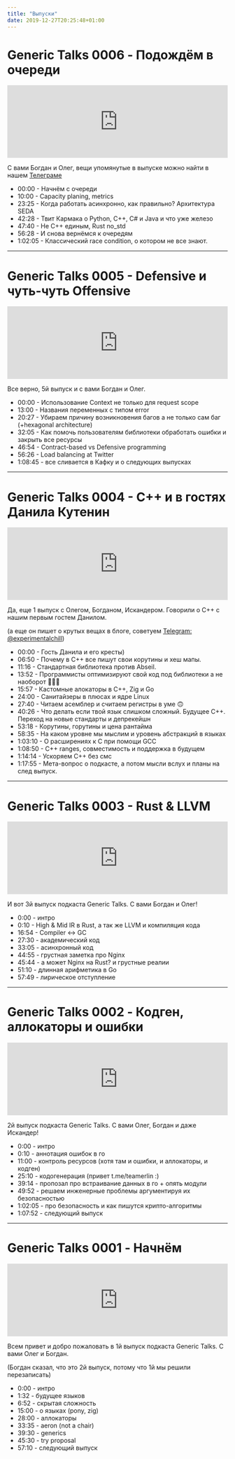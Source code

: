 ```yaml
---
title: "Выпуски"
date: 2019-12-27T20:25:48+01:00
---
```


# Generic Talks 0006 - Подождём в очереди

<iframe width="100%" height="166" scrolling="no" frameborder="no" allow="autoplay" src="https://w.soundcloud.com/player/?url=https%3A//api.soundcloud.com/tracks/739840858&color=%23ff5500&auto_play=false&hide_related=true&show_comments=false&show_user=true&show_reposts=false&show_teaser=false"></iframe>

С вами Богдан и Олег, вещи упомянутые в выпуске можно найти в нашем [Телеграме](https://t.me/generictalks)

- 00:00 - Начнём с очереди
- 10:00 - Capacity planing, metrics
- 23:25 - Когда работать асинхронно, как правильно? Архитектура SEDA
- 42:28 - Твит Кармака о Python, C++, C# и Java и что уже железо
- 47:40 - Не С++ единым, Rust no_std
- 56:28 - И снова вернёмся к очередям
- 1:02:05 - Классический race condition, о котором не все знают.

----------------------------------

# Generic Talks 0005 - Defensive и чуть-чуть Offensive

<iframe width="100%" height="166" scrolling="no" frameborder="no" allow="autoplay" src="https://w.soundcloud.com/player/?url=https%3A//api.soundcloud.com/tracks/735557974&color=%23ff5500&auto_play=false&hide_related=true&show_comments=false&show_user=true&show_reposts=false&show_teaser=false"></iframe>

Все верно, 5й выпуск и с вами Богдан и Олег.

- 00:00 - Использование Context не только для request scope
- 13:00 - Названия переменных с типом error
- 20:27 - Убираем причину возникновения багов а не только сам баг (+hexagonal architecture)
- 32:05 - Как помочь пользователям библиотеки обработать ошибки и закрыть все ресурсы
- 46:54 - Contract-based vs Defensive programming
- 56:26 - Load balancing at Twitter
- 1:08:45 - все сливается в Кафку и о следующих выпусках

----------------------------------

# Generic Talks 0004 - C++ и в гостях Данила Кутенин

<iframe width="100%" height="166" scrolling="no" frameborder="no" allow="autoplay" src="https://w.soundcloud.com/player/?url=https%3A//api.soundcloud.com/tracks/733320718&color=%23ff5500&auto_play=false&hide_related=true&show_comments=false&show_user=true&show_reposts=false&show_teaser=false"></iframe>

Да, еще 1 выпуск с Олегом, Богданом, Искандером. Говорили о C++ с нашим первым гостем Данилом.

(а еще он пишет о крутых вещах в блоге, советуем [Telegram: @experimentalchill](t.me/experimentalchill))

- 00:00 - Гость Данила и его кресты)
- 06:50 - Почему в С++ все пишут свои корутины и хеш мапы.
- 11:16 - Стандартная библиотека против Abseil.
- 13:52 - Программисты оптимизируют свой код под библиотеки а не наоборот 🤷🏻‍♂️
- 15:57 - Кастомные алокаторы в C++, Zig и Go
- 24:00 - Санитайзеры в плюсах и ядре Linux
- 27:40 - Читаем асемблер и считаем регистры в уме 🙃
- 40:26 - Что делать если твой язык слишком сложный. Будущее С++. Переход на новые стандарты и депрекейшн
- 53:18 - Корутины, горутины и цена рантайма
- 58:35 - На каком уровне мы мыслим и уровень абстракций в языках
- 1:03:10 - О расширениях к С при помощи GCC
- 1:08:50 - C++ ranges, совместимость и поддержка в будущем
- 1:14:14 - Ускоряем С++ без смс
- 1:17:55 - Мета-вопрос о подкасте, а потом мысли вслух и планы на след выпуск.

----------------------------------

# Generic Talks 0003 - Rust & LLVM

<iframe width="100%" height="166" scrolling="no" frameborder="no" allow="autoplay" src="https://w.soundcloud.com/player/?url=https%3A//api.soundcloud.com/tracks/729632149&color=%23ff5500&auto_play=false&hide_related=true&show_comments=false&show_user=true&show_reposts=false&show_teaser=false"></iframe>

И вот 3й выпуск подкаста Generic Talks. С вами Богдан и Олег!

- 0:00 - интро
- 0:10 - High & Mid IR в Rust, а так же LLVM и компиляция кода
- 16:54 - Compiler <-> GC
- 27:30 - академический код
- 33:05 - асинхронный код
- 44:55 - грустная заметка про Nginx
- 45:44 - а может Nginx на Rust? и грустные реалии
- 51:10 - длинная арифметика в Go
- 57:49 - лирическое отступление

----------------------------------

# Generic Talks 0002 - Кодген, аллокаторы и ошибки

<iframe width="100%" height="166" scrolling="no" frameborder="no" allow="autoplay" src="https://w.soundcloud.com/player/?url=https%3A//api.soundcloud.com/tracks/725315218&color=%23ff5500&auto_play=false&hide_related=true&show_comments=false&show_user=true&show_reposts=false&show_teaser=false"></iframe>

2й выпуск подкаста Generic Talks. С вами Олег, Богдан и даже Искандер!

- 0:00 - интро
- 0:10 - аннотация ошибок в го
- 11:00 - контроль ресурсов (хотя там и ошибки, и аллокаторы, и кодген)
- 25:10 - кодогенерация (привет t.me/teamerlin :)
- 39:14 - пропозал про встраивание данных в го + опять модули
- 49:52 - решаем инженерные проблемы аргументируя их безопасностью
- 1:02:05 - про безопасность и как пишутся крипто-алгоритмы
- 1:07:52 - следующий выпуск

----------------------------------

# Generic Talks 0001 - Начнём

<iframe width="100%" height="166" scrolling="no" frameborder="no" allow="autoplay" src="https://w.soundcloud.com/player/?url=https%3A//api.soundcloud.com/tracks/721670086&color=%23ff5500&auto_play=false&hide_related=true&show_comments=false&show_user=true&show_reposts=false&show_teaser=false"></iframe>

Всем привет и добро пожаловать в 1й выпуск подкаста Generic Talks. С вами Олег и Богдан.

(Богдан сказал, что это 2й выпуск, потому что 1й мы решили перезаписать)

- 0:00 - интро
- 1:32 - будущее языков
- 6:52 - скрытая сложность
- 15:00 - о языках (pony, zig)
- 28:00 - аллокаторы
- 33:35 - aeron (not a chair)
- 39:30 - generics
- 45:30 - try proposal
- 57:10 - следующий выпуск
